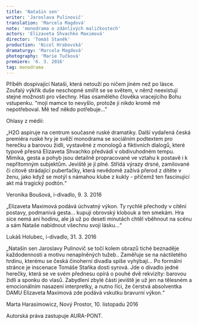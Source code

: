 ```yaml
---
title: 'Natašin sen'
writer: 'Jaroslava Pulinovič'
translation: 'Marcela Magdová'
note: 'monodrama o zdánlivých maličkostech'
actors: 'Elizaveta Shvachko Maximová'
director: 'Tomáš Staněk'
production: 'Nicol Hrabovská'
dramaturgy: 'Marcela Magdová'
photography: 'Marie Tučková'
premiere: '6. 3. 2016'
tag: monodrama
---
```

Příběh dospívající Nataši, která netouží po ničem jiném než po lásce. Zoufalý výkřik duše neschopné smířit se se světem, v němž neexistují stejné možnosti pro všechny. Hlas osamělého člověka vracejícího Bohu vstupenku. "mojí mamce to nevyšlo, protože ji nikdo kromě mě nepotřeboval. Mě teď někdo potřebuje..."

Ohlasy z médií:

„H2O aspiruje na centrum současné ruské dramatiky. Další vydařená česká premiéra ruské hry je svěží monodrama se sociálním podtextem pro herečku a barovou židli, vystavěné z monologů a fiktivních dialogů, které typově přesná Elizaveta Shvachko předvádí v obdivuhodném tempu. Mimika, gesta a pohyb jsou detailně propracované ve vztahu k postavě i k nepřítomným subjektům. Jeviště je jí plné. Střídá výrazy drsné, zamilované či citově strádající puberťačky, která nevědomě zažívá přerod z dítěte v ženu, jako když se motýl s námahou klube z kukly - přičemž ten fascinující akt má tragický podtón.“

Veronika Boušová, i-divadlo, 9. 3. 2016

„Elizaveta Maximová podává úchvatný výkon. Ty rychlé přechody v cítění postavy, podmanivá gesta... kupuji obrovský klobouk a ten smekám. Hra sice nemá ani hodinu, ale já už po deseti minutách chtěl vběhnout na scénu a sám Nataše nabídnout všechnu svoji lásku...“

Lukáš Holubec, i-divadlo, 31. 3. 2016

„Natašin sen Jaroslavy Pulinovič se točí kolem obrazů tiché beznaděje každodennosti a motivu nenaplněných tužeb.. Zaměřuje se na náctiletého hrdinu, kterému se česká činoherní divadla spíše vyhýbají... Po formální stránce je inscenace Tomáše Staňka dosti syrová. Jde o divadlo jedné herečky, která se ve svém přednesu opírá o pouhé dvě rekvizity: barovou židli a sponku do vlasů. Zabydlení zbylé části jeviště je už jen na tělesném a emocionálním nasazení interpretky, a nutno říci, že čerstvá absolventka DAMU Elizaveta Maximová zde podává vskutku bravurní výkon.“

Marta Harasimowicz, Nový Prostor, 10. listopadu 2016

Autorská práva zastupuje AURA-PONT.
